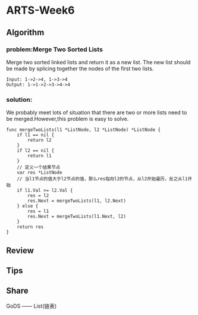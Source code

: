 # ARTS-Week6

## Algorithm
### problem:Merge Two Sorted Lists
Merge two sorted linked lists and return it as a new list. The new list should be made by splicing together the nodes of the first two lists.
```
Input: 1->2->4, 1->3->4
Output: 1->1->2->3->4->4
```
### solution:
We probably meet lots of situation that there are two or more lists need to be merged.However,this problem is easy to solve.
```golang
func mergeTwoLists(l1 *ListNode, l2 *ListNode) *ListNode {
	if l1 == nil {
	    return l2
	}
	if l2 == nil {
	    return l1
	}
	// 定义一个结果节点
	var res *ListNode
	// 当l1节点的值大于l2节点的值，那么res指向l2的节点，从l2开始遍历，反之从l1开始
	if l1.Val >= l2.Val {
		res = l2
		res.Next = mergeTwoLists(l1, l2.Next)
	} else {
		res = l1
		res.Next = mergeTwoLists(l1.Next, l2)
	}
	return res
}
```

## Review

## Tips

## Share
GoDS —— List(链表)